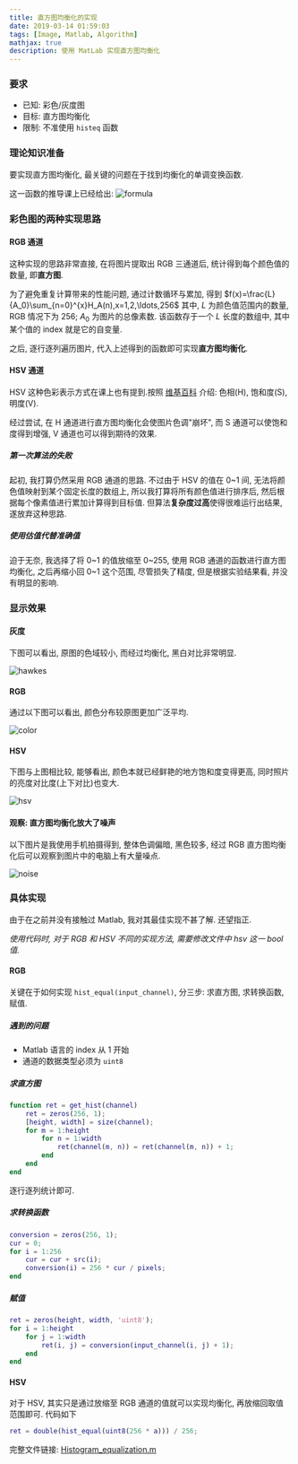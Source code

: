 ```yaml
---
title: 直方图均衡化的实现
date: 2019-03-14 01:59:03
tags: [Image, Matlab, Algorithm]
mathjax: true
description: 使用 MatLab 实现直方图均衡化
---
```


### 要求

- 已知: 彩色/灰度图
- 目标: 直方图均衡化
- 限制: 不准使用 `histeq` 函数

### 理论知识准备

要实现直方图均衡化, 最关键的问题在于找到均衡化的单调变换函数.

这一函数的推导课上已经给出:
![formula](https://i.loli.net/2019/06/02/5cf3e5f94362023122.jpg)

### 彩色图的两种实现思路

#### RGB 通道

这种实现的思路非常直接, 在将图片提取出 RGB 三通道后, 统计得到每个颜色值的数量, 即**直方图**.

<!--more-->

 为了避免重复计算带来的性能问题, 通过计数循环与累加, 得到 $f(x)=\frac{L}{A_0}\sum_{n=0}^{x}H_A(n),x=1,2,\ldots,256​$ 其中, $L​$ 为颜色值范围内的数量, RGB 情况下为 256; $A_0​$ 为图片的总像素数. 该函数存于一个 $L​$ 长度的数组中, 其中某个值的 index 就是它的自变量.

之后, 逐行逐列遍历图片, 代入上述得到的函数即可实现**直方图均衡化**.

#### HSV 通道

HSV 这种色彩表示方式在课上也有提到.按照 [维基百科](<https://zh.wikipedia.org/wiki/HSL%E5%92%8CHSV%E8%89%B2%E5%BD%A9%E7%A9%BA%E9%97%B4>) 介绍: 色相(H), 饱和度(S), 明度(V).

经过尝试, 在 H 通道进行直方图均衡化会使图片色调"崩坏", 而 S 通道可以使饱和度得到增强, V 通道也可以得到期待的效果.

##### 第一次算法的失败

起初, 我打算仍然采用 RGB 通道的思路. 不过由于 HSV 的值在 0~1 间, 无法将颜色值映射到某个固定长度的数组上, 所以我打算将所有颜色值进行排序后, 然后根据每个像素值进行累加计算得到目标值. 但算法**复杂度过高**使得很难运行出结果, 遂放弃这种思路.

##### 使用估值代替准确值

迫于无奈, 我选择了将 0~1 的值放缩至 0~255, 使用 RGB 通道的函数进行直方图均衡化, 之后再缩小回 0~1 这个范围, 尽管损失了精度, 但是根据实验结果看, 并没有明显的影响.

### 显示效果

#### 灰度

下图可以看出, 原图的色域较小, 而经过均衡化, 黑白对比非常明显.

![hawkes](https://i.loli.net/2019/06/02/5cf3e5fb74ec564237.jpg)

#### RGB

通过以下图可以看出, 颜色分布较原图更加广泛平均.

![color](https://i.loli.net/2019/06/02/5cf3e608706a871392.jpg)

#### HSV

下图与上图相比较, 能够看出, 颜色本就已经鲜艳的地方饱和度变得更高, 同时照片的亮度对比度(上下对比)也变大.

![hsv](https://i.loli.net/2019/06/02/5cf3e60e1737e34618.jpg)

#### 观察: 直方图均衡化放大了噪声

以下图片是我使用手机拍摄得到, 整体色调偏暗, 黑色较多, 经过 RGB 直方图均衡化后可以观察到图片中的电脑上有大量噪点.

![noise](https://i.loli.net/2019/06/02/5cf3e61481d4a58580.jpg)

### 具体实现

由于在之前并没有接触过 Matlab, 我对其最佳实现不甚了解. 还望指正. 

*使用代码时, 对于 RGB 和 HSV 不同的实现方法, 需要修改文件中 hsv 这一 bool 值.*

#### RGB

关键在于如何实现 `hist_equal(input_channel)`, 分三步: 求直方图, 求转换函数, 赋值.

##### 遇到的问题

- Matlab 语言的 index 从 1 开始
- 通道的数据类型必须为 `uint8`

##### 求直方图

```matlab
function ret = get_hist(channel)
    ret = zeros(256, 1);
    [height, width] = size(channel);
    for m = 1:height
        for n = 1:width
            ret(channel(m, n)) = ret(channel(m, n)) + 1;
        end
    end
end
```

逐行逐列统计即可.

##### 求转换函数

```matlab
conversion = zeros(256, 1);
cur = 0;
for i = 1:256
    cur = cur + src(i);
    conversion(i) = 256 * cur / pixels;
end
```

##### 赋值

```matlab
ret = zeros(height, width, 'uint8');
for i = 1:height
    for j = 1:width
        ret(i, j) = conversion(input_channel(i, j) + 1);
    end
end
```

#### HSV

对于 HSV, 其实只是通过放缩至 RGB 通道的值就可以实现均衡化, 再放缩回取值范围即可. 代码如下

```matlab
ret = double(hist_equal(uint8(256 * a))) / 256;
```

完整文件链接: [Histogram_equalization.m](<https://gist.github.com/inhzus/c86da05e91c5abd9c5835b9c35d9109e>)

